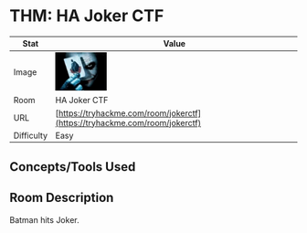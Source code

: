 # THM: HA Joker CTF

| Stat | Value |
| ---------- | -------------------------------------------- |
| Image | <img src="../../images/write_ups/try_hack_me/ha_joker_ctf/ha_joker_ctf.jpeg" alt="HA Joker CTF" width="90"/> |
| Room | HA Joker CTF |
| URL | [https://tryhackme.com/room/jokerctf](https://tryhackme.com/room/jokerctf) |
| Difficulty | Easy |

## Concepts/Tools Used



## Room Description

Batman hits Joker.
